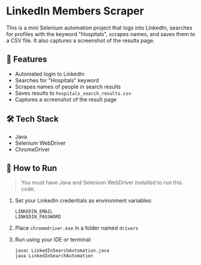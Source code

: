 # LinkedIn Members Scraper

This is a mini Selenium automation project that logs into LinkedIn, searches for profiles with the keyword "Hospitals", scrapes names, and saves them to a CSV file. It also captures a screenshot of the results page.

## 🚀 Features
- Automated login to LinkedIn
- Searches for "Hospitals" keyword
- Scrapes names of people in search results
- Saves results to `hospitals_search_results.csv`
- Captures a screenshot of the result page

## 🛠 Tech Stack
- Java
- Selenium WebDriver
- ChromeDriver

## 🔐 How to Run
> You must have Java and Selenium WebDriver installed to run this code.

1. Set your LinkedIn credentials as environment variables:
   ```
   LINKEDIN_EMAIL
   LINKEDIN_PASSWORD
   ```

2. Place `chromedriver.exe` in a folder named `drivers`

3. Run using your IDE or terminal:
   ```
   javac LinkedInSearchAutomation.java
   java LinkedInSearchAutomation
   
